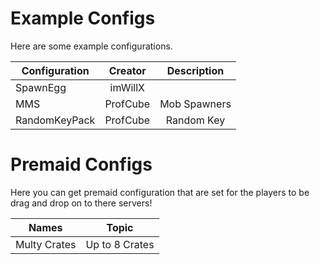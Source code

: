 # Example Configs

Here are some example configurations. 

| Configuration  | Creator       | Description      |      
| -------------- |:-------------:|:----------------:|
| SpawnEgg       | imWillX       |                  |
| MMS            | ProfCube      | Mob Spawners     |
| RandomKeyPack  | ProfCube      | Random Key       |


# Premaid Configs

Here you can get premaid configuration that are 
set for the players to be drag and drop on to
there servers!

|       Names      |       Topic      |
|:----------------:|:----------------:|
|   Multy Crates   |  Up to 8 Crates  |
